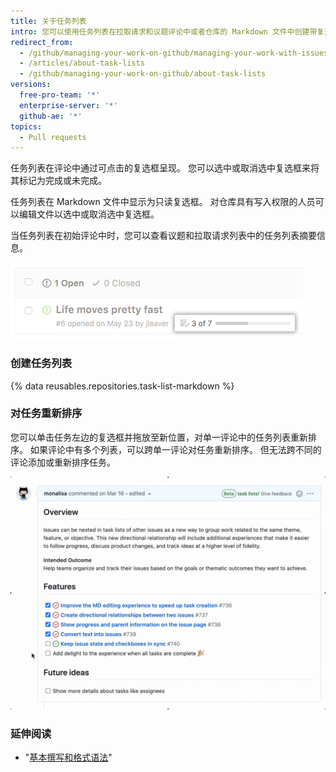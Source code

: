 ```yaml
---
title: 关于任务列表
intro: 您可以使用任务列表在拉取请求和议题评论中或者仓库的 Markdown 文件中创建带复选框的项目列表。
redirect_from:
  - /github/managing-your-work-on-github/managing-your-work-with-issues-and-pull-requests/about-task-lists
  - /articles/about-task-lists
  - /github/managing-your-work-on-github/about-task-lists
versions:
  free-pro-team: '*'
  enterprise-server: '*'
  github-ae: '*'
topics:
  - Pull requests
---
```


任务列表在评论中通过可点击的复选框呈现。 您可以选中或取消选中复选框来将其标记为完成或未完成。

任务列表在 Markdown 文件中显示为只读复选框。 对仓库具有写入权限的人员可以编辑文件以选中或取消选中复选框。

当任务列表在初始评论中时，您可以查看议题和拉取请求列表中的任务列表摘要信息。

![任务列表摘要](/assets/images/help/issues/task-list-summary.png)

### 创建任务列表

{% data reusables.repositories.task-list-markdown %}

### 对任务重新排序

您可以单击任务左边的复选框并拖放至新位置，对单一评论中的任务列表重新排序。 如果评论中有多个列表，可以跨单一评论对任务重新排序。 但无法跨不同的评论添加或重新排序任务。

![重新排序的任务列表](/assets/images/help/writing/task-list-reordered.gif)

### 延伸阅读

* "[基本撰写和格式语法](/articles/basic-writing-and-formatting-syntax)"
